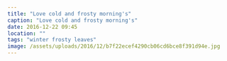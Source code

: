 ```yaml
---
title: "Love cold and frosty morning's"
caption: "Love cold and frosty morning's"
date: 2016-12-22 09:45
location: ""
tags: "winter frosty leaves"
image: /assets/uploads/2016/12/b7f22ecef4290cb06cd6bce8f391d94e.jpg
---
```

